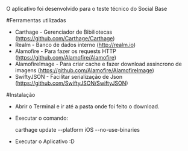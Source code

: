O aplicativo foi desenvolvido para o teste técnico do Social Base

#Ferramentas utilizadas

- Carthage - Gerenciador de Bibiliotecas (https://github.com/Carthage/Carthage)
- Realm - Banco de dados interno (http://realm.io)
- Alamofire - Para fazer os requests HTTP (https://github.com/Alamofire/Alamofire)
- AlamofireImage - Para criar cache e fazer download assincrono de imagens (https://github.com/Alamofire/AlamofireImage)
- SwiftyJSON - Facilitar serialização de Json (https://github.com/SwiftyJSON/SwiftyJSON)

#Instalação

- Abrir o Terminal e ir até a pasta onde foi feito o download.
- Executar o comando:

	carthage update --platform iOS --no-use-binaries

- Executar o Aplicativo :D
